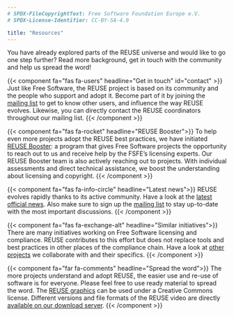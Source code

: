 ```yaml
---
# SPDX-FileCopyrightText: Free Software Foundation Europe e.V.
# SPDX-License-Identifier: CC-BY-SA-4.0

title: "Resources"
---
```


You have already explored parts of the REUSE universe and would like to go one
step further? Read more background, get in touch with the community and help us
spread the word!

{{< component fa="fas fa-users" headline="Get in touch" id="contact" >}}
 Just like Free Software, the REUSE project is based on its community 
 and the people who support and adopt it. Become part of it by joining 
 the [mailing list](https://lists.fsfe.org/mailman/listinfo/reuse) to 
 get to know other users, and influence the way REUSE evolves. 
 Likewise, you can directly contact the REUSE coordinators throughout 
 our mailing list.
{{< /component >}}

{{< component fa="fas fa-rocket" headline="REUSE Booster">}}
 To help even more projects adopt the REUSE best practices, we have 
 initiated [REUSE Booster](/booster/): a program that gives Free 
 Software projects the opportunity to reach out to us and receive help 
 by the FSFE’s licensing experts. Our REUSE Booster team is also 
 actively reaching out to projects. With individual assessments and 
 direct technical assistance, we boost the understanding about 
 licensing and copyright. 
{{< /component >}}

{{< component fa="fas fa-info-circle" headline="Latest news">}}
  REUSE evolves rapidly thanks to its active community. Have a look at the
  [latest official news](https://fsfe.org/tags/tagged-reuse.html). Also make
  sure to sign up the [mailing
  list](https://lists.fsfe.org/mailman/listinfo/reuse) to stay up-to-date with
  the most important discussions.
{{< /component >}}

{{< component fa="fas fa-exchange-alt" headline="Similar initiatives">}}
  There are many initiatives working on Free Software licensing and compliance.
  REUSE contributes to this effort but does not replace tools and best
  practices in other places of the compliance chain. Have a look at [other
  projects](/comparison) we collaborate with and their specifics.
{{< /component >}}

{{< component fa="far fa-comments" headline="Spread the word">}}
  The more projects understand and adopt REUSE, the easier use and re-use of
  software is for everyone. Please feel free to use ready material to spread
  the word. The [REUSE graphics](https://git.fsfe.org/reuse/reuse-ci/) can be
  used under a Creative Commons license. Different versions and file formats of
  the REUSE video are directly [available on our download
  server](https://download.fsfe.org/videos/reuse/).
{{< /component >}}
